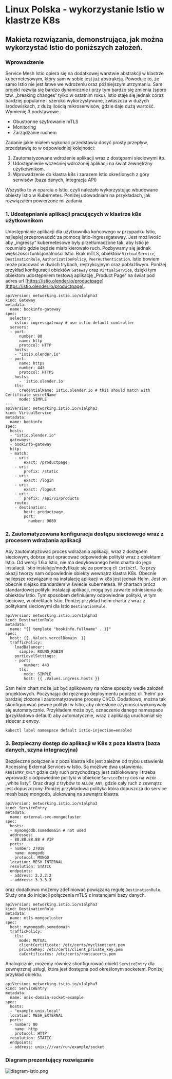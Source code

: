




# Linux Polska - wykorzystanie Istio w klastrze K8s
## Makieta rozwiązania, demonstrująca, jak można wykorzystać Istio do poniższych założeń.


### Wprowadzenie 
Service Mesh Istio opiera się na dodatkowej warstwie abstrakcji w klastrze kubernetesowym, który sam w sobie jest już abstrakcją. Powoduje to, że samo Istio nie jest łatwe we wdrożeniu oraz późniejszym utrzymaniu. Sam projekt rozwija się bardzo dynamicznie i przy tym bardzo się zmienia (sporo tzw. „breaking changes“ tylko w ostatnim roku). Istio staje się jednak coraz bardziej popularne i szeroko wykorzystywane, zwłaszcza w dużych środowiskach, z dużą ilością mikroserwisów, gdzie daje dużą wartość. Wymienię 3 podstawowe.

* Obustronne szyfrowanie mTLS
* Monitoring
* Zarządzanie ruchem

Zadanie jakie miałem wykonać przedstawia dosyć prosty przepływ, przedstawię to w odpowiedniej kolejności:

1. Zautomatyzowane wdrożenie aplikacji wraz z dostępami sieciowymi itp.
2. Udostępnienie wcześniej wdrożonej aplikacji na świat zewnętrzny użytkownikom.
3. Wprowadzenie do klastra k8s i zarazem Istio określonych z góry serwisów (baza danych, integracja API)

Wszystko to w oparciu o Istio, czyli należało wykorzystując wbudowane obiekty Istio w Kubernetes. Poniżej udowadniam na przykładach, jak rozwiązałem powierzone mi zadania.

### 1. Udostępnianie aplikacji pracujących w klastrze k8s użytkownikom
Udostępnianie aplikacji dla użytkownika końcowego w przypadku Istio, najlepiej przeprowadzić za pomocą istio-ingressgateway. Jest możliwość aby „ingressy“ kubernetesowe były przetłumaczone tak, aby Istio je rozumiało gdzie będzie miało kierowało ruch. Pozbywamy się jednak większości funkcjonalności Istio. Brak mTLS, obiektów `VirtualService`,  `DestinationRule`, `AuthorizationPolicy`, `PeerAuthentication`. Istio bowiem może pracować w dwóch trybach, restrykcyjnym oraz pobłażliwym. Poniżej przykład konfiguracji obiektów `Gateway` oraz  `VirtualService`, dzięki tym obiektom udostępniłem testową aplikację „Product Page“ na świat pod adres url [https://istio.olender.io/productpage](https://istio.olender.io/productpage).
	
	apiVersion: networking.istio.io/v1alpha3
	kind: Gateway
	metadata:
	  name: bookinfo-gateway
	spec:
	  selector:
	    istio: ingressgateway # use istio default controller
	  servers:
	  - port:
	      number: 80
	      name: http
	      protocol: HTTP
	    hosts:
	    - "istio.olender.io"
	  - port:
	      name: https
	      number: 443
	      protocol: HTTPS
	    hosts:
	      - 'istio.olender.io'
	    tls:
	      credentialName: istio.olender.io # this should match with Certificate secretName
	      mode: SIMPLE
	---
	apiVersion: networking.istio.io/v1alpha3
	kind: VirtualService
	metadata:
	  name: bookinfo
	spec:
	  hosts:
	  - "istio.olender.io"
	  gateways:
	  - bookinfo-gateway
	  http:
	  - match:
	    - uri:
	        exact: /productpage
	    - uri:
	        prefix: /static
	    - uri:
	        exact: /login
	    - uri:
	        exact: /logout
	    - uri:
	        prefix: /api/v1/products
	    route:
	    - destination:
	        host: productpage
	        port:
	          number: 9080

### 2. Zautomatyzowana konfiguracja dostępu sieciowego wraz z procesem wdrażania aplikacji
Aby zautomatyzować proces wdrażania aplikacji, wraz z dostępem sieciowym, dobrze jest opracować odpowiednie polityki wraz z obiektami Istio. Od wersji 1.6.x Istio, nie ma dedykowanego helm charta do jego instalacji. Istio instaluje/modyfikuje się za pomocą cli `istioctl`. To przy okazji tworzy nam odpowiednie obiekty wewnątrz klastra K8s. Obecnie najlepsze rozwiązanie na instalację aplikacji w k8s jest jednak Helm. Jest on obecnie niejako standardem w świecie kubernetesa. W chartach prócz standardowej polityki instalacji aplikacji, mogą być zawarte odniesienia do obiektów Istio. Tym sposobem definiujemy odpowiednie polityki, w tym sieciowe, w obiektach Istio.
Poniżej przykład helm charta z wraz z politykami sieciowymi dla Istio `DestinationRule`.

	apiVersion: networking.istio.io/v1alpha3
	kind: DestinationRule
	metadata:
	  name: "{{ template "bookinfo.fullname" . }}"
	spec:
	  host: {{ .Values.vercelDomain  }}
	  trafficPolicy:
	    loadBalancer:
	      simple: ROUND_ROBIN
	    portLevelSettings:
	    - port:
	        number: 443
	      tls:
	        mode: SIMPLE
	        host: {{ .Values.ingress.hosts }}

Sam helm chart może już być aplikowany na różne sposoby wedle założeń projektowych. Poczynając dd ręcznego deploymentu poprzez cli ‘helm’ po bardziej złożone i zautomatyzowane procesy CI/CD. Dodatkowo, można tak skonfigurować pewne polityki w Istio, aby określone czynności wykonywały się automatycznie. Przykładem może być, oznaczenie danego namespace (przykładowo default) aby automatycznie, wraz z aplikacją  uruchamiał się sidecar z envoy.

	kubectl label namespace default istio-injection=enabled

### 3. Bezpieczny dostęp do aplikacji w K8s z poza klastra (baza danych, szyna integracyjna)
 Bezpieczne połączenie z poza klastra k8s jest zależne od trybu ustawienia Accessing External Services w Istio. Są możliwe dwa ustawienia. `REGISTRY_ONLY` gdzie cały ruch przychodzący jest zablokowany i trzeba wprowadzić odpowiednie polityki w obiekcie `ServiceEntry` coś na wzór „white listy“. Oraz drugi z trybów to `ALLOW_ANY`, gdzie cały ruch z zewnątrz jest dopuszczony. Poniżej przykładowa polityka która dopuszcza do service mesh bazę mongodb, ulokowaną na zewnątrz klastra.

	apiVersion: networking.istio.io/v1alpha3
	kind: ServiceEntry
	metadata:
	  name: external-svc-mongocluster
	spec:
	  hosts:
	  - mymongodb.somedomain # not used
	  addresses:
	  - 88.88.88.88 # VIP
	  ports:
	  - number: 27018
	    name: mongodb
	    protocol: MONGO
	  location: MESH_INTERNAL
	  resolution: STATIC
	  endpoints:
	  - address: 2.2.2.2
	  - address: 3.3.3.3

oraz dodatkowo możemy zdefiniować powiązaną regułę `DestinationRule`. Służy ona do inicjacji połączenia mTLS z instancjami bazy danych.

	apiVersion: networking.istio.io/v1alpha3
	kind: DestinationRule
	metadata:
	  name: mtls-mongocluster
	spec:
	  host: mymongodb.somedomain
	  trafficPolicy:
	    tls:
	      mode: MUTUAL
	      clientCertificate: /etc/certs/myclientcert.pem
	      privateKey: /etc/certs/client_private_key.pem
	      caCertificates: /etc/certs/rootcacerts.pem

Analogicznie, możemy również skonfigurować obiekt `ServiceEntry` dla zewnętrznej usługi, która jest dostępna pod określonym socketem. Poniżej przykład obiektu.

	apiVersion: networking.istio.io/v1alpha3
	kind: ServiceEntry
	metadata:
	  name: unix-domain-socket-example
	spec:
	  hosts:
	  - "example.unix.local"
	  location: MESH_EXTERNAL
	  ports:
	  - number: 80
	    name: http
	    protocol: HTTP
	  resolution: STATIC
	  endpoints:
	  - address: unix:///var/run/example/socket


### Diagram prezentujący rozwiązanie

![diagram-istio.png](diagram-istio.png)











